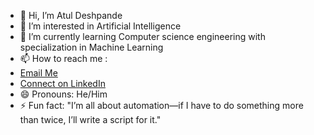 - 👋 Hi, I’m Atul Deshpande
- 👀 I’m interested in Artificial Intelligence
- 🌱 I’m currently learning Computer science engineering with specialization in Machine Learning
- 📫 How to reach me :
-  [Email Me](mailto:deshpandeatul05@gmail.com)
-  [Connect on LinkedIn](https://www.linkedin.com/in/atul-deshpande-504898271)
- 😄 Pronouns: He/Him
- ⚡ Fun fact: "I’m all about automation—if I have to do something more than twice, I’ll write a script for it."

<!---
AtulDeshpande09/AtulDeshpande09 is a ✨ special ✨ repository because its `README.md` (this file) appears on your GitHub profile.
You can click the Preview link to take a look at your changes.
--->

